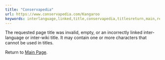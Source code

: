 ```yaml
---
title: "Conservapedia"
url: https://www.conservapedia.com/Kangaroo
keywords: interlanguage,linked,title,conservapedia,titlesreturn,main,requested,interwiki,used,invalid,page
---
```

The requested page title was invalid, empty, or an incorrectly linked inter-language or inter-wiki title. It may contain one or more characters that cannot be used in titles.

Return to [Main Page](/Main_Page "Main Page").
